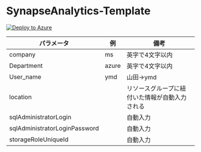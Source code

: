 # SynapseAnalytics-Template



[![Deploy to Azure](https://aka.ms/deploytoazurebutton)](https://portal.azure.com/#create/Microsoft.Template/uri/https%3A%2F%2Fraw.githubusercontent.com%2Fryoma-nagata%2FSynapseAnalytics-Template%2Fmain%2Floop_version%2Fazuredeploy.json)

| パラメータ                    | 例    | 備考                                           | 
| ----------------------------- | ----- | ---------------------------------------------- | 
| company                       | ms    | 英字で4文字以内                                    | 
| Department                    | azure | 英字で4文字以内                                | 
| User_name                     | ymd   | 山田→ymd                                      | 
| location                      |       | リソースグループに紐付いた情報が自動入力される | 
| sqlAdministratorLogin         |       | 自動入力                                       | 
| sqlAdministratorLoginPassword |       | 自動入力                                       | 
| storageRoleUniqueId           |       | 自動入力                                       | 
